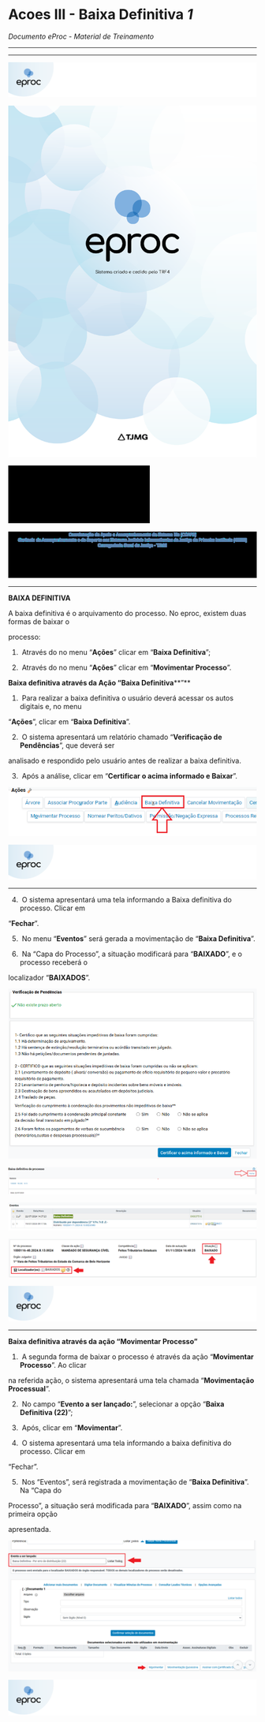 # Acoes III - Baixa Definitiva _1_

*Documento eProc - Material de Treinamento*

---

---

![Imagem Imagem_43](../imgs/Imagem_43.png)

![Imagem Imagem_44](../imgs/Imagem_44.png)

![Imagem Imagem_45](../imgs/Imagem_45.png)

![Imagem Imagem_46](../imgs/Imagem_46.png)


---

**BAIXA DEFINITIVA**

A baixa definitiva é o arquivamento do processo. No eproc, existem duas formas de baixar o

processo:

1. ​ Através do no menu “**Ações**” clicar em “**Baixa Definitiva**”;

2. ​ Através do no menu “**Ações**” clicar em “**Movimentar Processo**”.

**Baixa definitiva através da Ação “Baixa Definitiva****”**

1. ​ Para realizar a baixa definitiva o usuário deverá acessar os autos digitais e, no menu

“**Ações**”, clicar em “**Baixa Definitiva**”.

2. ​ O sistema apresentará um relatório chamado “**Verificação de Pendências**”, que deverá ser

analisado e respondido pelo usuário antes de realizar a baixa definitiva.

3. ​ Após a análise, clicar em “**Certificar o acima informado e Baixar**”.

![Imagem Imagem_98](../imgs/Imagem_98.png)

![Imagem Imagem_43](../imgs/Imagem_43.png)


---

4. ​ O sistema apresentará uma tela informando a Baixa definitiva do processo. Clicar em

“**Fechar**”.

5. ​ No menu “**Eventos**” será gerada a movimentação de “**Baixa Definitiva**”.

6. ​ Na “Capa do Processo”, a situação modificará para “**BAIXADO**”, e o processo receberá o

localizador “**BAIXADOS**”.

![Imagem Imagem_99](../imgs/Imagem_99.png)

![Imagem Imagem_100](../imgs/Imagem_100.png)

![Imagem Imagem_101](../imgs/Imagem_101.png)

![Imagem Imagem_102](../imgs/Imagem_102.png)

![Imagem Imagem_43](../imgs/Imagem_43.png)


---

**Baixa definitiva através da ação “Movimentar Processo”**

1. ​ A segunda forma de baixar o processo é através da ação “**Movimentar Processo**”. Ao clicar

na referida ação, o sistema apresentará uma tela chamada “**Movimentação Processual**”.

2. ​ No campo “**Evento a ser lançado:**”, selecionar a opção “**Baixa Definitiva (22)**”;

3. ​ Após, clicar em “**Movimentar**”.

4. ​ O sistema apresentará uma tela informando a baixa definitiva do processo. Clicar em

“Fechar”.

5. ​ Nos “Eventos”, será registrada a movimentação de “**Baixa Definitiva**”. Na “Capa do

Processo”, a situação será modificada para “**BAIXADO**”, assim como na primeira opção

apresentada.

![Imagem Imagem_103](../imgs/Imagem_103.png)

![Imagem Imagem_43](../imgs/Imagem_43.png)
